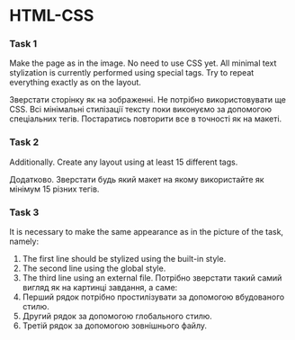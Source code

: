 # HTML-CSS

### Task 1
Make the page as in the image. No need to use CSS yet. All minimal text stylization is currently performed using special tags. Try to repeat everything exactly as on the layout.

Зверстати сторінку як на зображенні. Не потрібно використовувати ще CSS. Всі мінімальні стилізації тексту поки виконуємо за допомогою спеціальних тегів. Постаратись повторити все в точності як на макеті.

### Task 2
Additionally. Create any layout using at least 15 different tags.

Додатково. Зверстати будь який макет на якому використайте як мінімум 15 різних тегів.

### Task 3
It is necessary to make the same appearance as in the picture of the task, namely:
1. The first line should be stylized using the built-in style.
2. The second line using the global style.
3. The third line using an external file.
Потрібно зверстати такий самий вигляд як на картинці завдання, а саме:
1. Перший рядок потрібно простилізувати за допомогою вбудованого стилю.
2. Другий рядок за допомогою глобального стилю.
3. Третій рядок за допомогою зовнішнього файлу.
